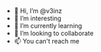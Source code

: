 - 👋 Hi, I’m @v3inz
- 👀 I’m interesting
- 🌱 I’m currently learning
- 💞️ I’m looking to collaborate
- 📫 You can't reach me
